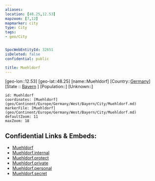 ```yaml
---
aliases: 
location: [48.25,12.53]
mapzoom: [7,12] 
mapmarker: city 
type: City
tags:
- geo/City


SpocWebEntityId: 32651
isDeleted: false
confidential: public

title: Muehldorf
---
```

[geo-lon::12.53]
[geo-lat::48.25]
[name::Muehldorf]
[Country::[Germany](geo/Continent/Europe/Germany.md)]
[State :: [Bayern](geo/Continent/Europe/Germany/West/Bayern.md) ]
[Population::]
[Unknown::]


```leaflet
id: Muehldorf
coordinates: [Muehldorf](geo/Continent/Europe/Germany/West/Bayern/City/Muehldorf.md)
markerFile: [Muehldorf](geo/Continent/Europe/Germany/West/Bayern/City/Muehldorf.md)
defaultZoom: 11 
maxZoom: 18
```


## Confidential Links & Embeds: 
- [Muehldorf](../../../../../../../../_public/geo/Continent/Europe/Germany/West/Bayern/City/Muehldorf.md) 
- [Muehldorf.internal](../../../../../../../../_internal/geo/Continent/Europe/Germany/West/Bayern/City/Muehldorf.internal.md) 
- [Muehldorf.protect](../../../../../../../../_protect/geo/Continent/Europe/Germany/West/Bayern/City/Muehldorf.protect.md) 
- [Muehldorf.private](../../../../../../../../_private/geo/Continent/Europe/Germany/West/Bayern/City/Muehldorf.private.md) 
- [Muehldorf.personal](../../../../../../../../_personal/geo/Continent/Europe/Germany/West/Bayern/City/Muehldorf.personal.md) 
- [Muehldorf.secret](../../../../../../../../_secret/geo/Continent/Europe/Germany/West/Bayern/City/Muehldorf.secret.md) 
